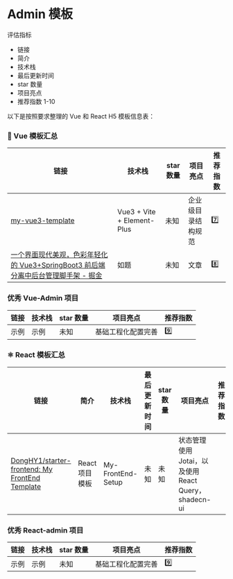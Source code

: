 # Admin 模板



评估指标

- 链接
- 简介
- 技术栈
- 最后更新时间
- star 数量
- 项目亮点
- 推荐指数 1-10


以下是按照要求整理的 Vue 和 React H5 模板信息表：

### 📱 Vue 模板汇总
| 链接                                                         | 技术栈                     | star 数量 | 项目亮点           | 推荐指数 |
| ------------------------------------------------------------ | -------------------------- | --------- | ------------------ | -------- |
| [my-vue3-template](https://github.com/xxxsf/my-vue3-template) | Vue3 + Vite + Element-Plus | 未知      | 企业级目录结构规范 | 7️⃣        |
| [一个界面现代美观，色彩年轻化的 Vue3+SpringBoot3 前后端分离中后台管理脚手架 - 掘金](https://juejin.cn/post/7299037876637286439) | 如题                       | 未知      | 文章               | 8️⃣        |



### 优秀 Vue-Admin 项目



| 链接 | 技术栈 | star 数量 | 项目亮点           | 推荐指数 |
| ---- | ------ | --------- | ------------------ | -------- |
| 示例 | 示例   | 未知      | 基础工程化配置完善 | 9️⃣        |







### ⚛️ React 模板汇总
| 链接                                                         | 简介           | 技术栈            | 最后更新时间 | star 数量 | 项目亮点                                             | 推荐指数 |
| ------------------------------------------------------------ | -------------- | ----------------- | ------------ | --------- | ---------------------------------------------------- | -------- |
| [DongHY1/starter-frontend: My FrontEnd Template](https://github.com/DongHY1/starter-frontend) | React 项目模板 | My-FrontEnd-Setup | 未知         | 未知      | 状态管理使用 Jotai，以及使用 React Query，shadecn-ui |          |



### 优秀 React-admin 项目



| 链接 | 技术栈 | star 数量 | 项目亮点           | 推荐指数 |
| ---- | ------ | --------- | ------------------ | -------- |
| 示例 | 示例   | 未知      | 基础工程化配置完善 | 9️⃣        |





